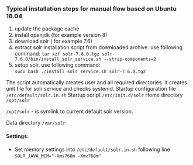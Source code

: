 ### Typical installation steps for manual flow based on Ubuntu 18.04

1. update the package cache
2. install openjdk (for example version 8)
3. download solr ( for example 7.6)
4. extract solr installation script from downloaded archive. use following command:
 `tar xzf solr-7.6.0.tgz solr-7.6.0/bin/install_solr_service.sh --strip-components=2`
5. setup solr. use following command:  
`sudo bash ./install_solr_service.sh solr-7.6.0.tgz`

The script automatically creates user and all required directories.
It creates unit file for solr service and checks systemd.
Startup configuration file `/etc/default/solr.in.sh`
Startup script `/etc/init.d/solr`
Home directory `/opt/solr`

`/opt/solr` - is symlink to current default solr version.

Data directory `/var/solr`

#### Settings:
 - Set memory settings into `/etc/default/solr.in.sh`  following line `SOLR_JAVA_MEM="-Xms768m -Xmx768m"`